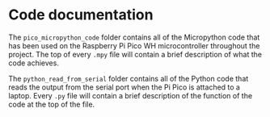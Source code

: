 # Code documentation

The `pico_micropython_code` folder contains all of the Micropython code that has been used on the Raspberry Pi Pico WH microcontroller throughout the project. The top of every `.mpy` file will contain a brief description of what the code achieves.

The `python_read_from_serial` folder contains all of the Python code that reads the output from the serial port when the Pi Pico is attached to a laptop. Every `.py` file will contain a brief description of the function of the code at the top of the file.